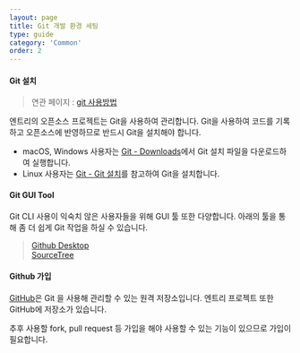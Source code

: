 ```yaml
---
layout: page
title: Git 개발 환경 세팅
type: guide
category: 'Common'
order: 2
---
```


#### Git 설치
> 연관 페이지 : [git 사용방법](/docs/guide/etc/2016-05-03-git_fork.html)

엔트리의 오픈소스 프로젝트는 Git을 사용하여 관리합니다.
Git을 사용하여 코드를 기록하고 오픈소스에 반영하므로 반드시 Git을 설치해야 합니다.

* macOS, Windows 사용자는 [Git - Downloads](https://git-scm.com/downloads)에서 Git 설치 파일을 다운로드하여 실행합니다.
* Linux 사용자는 [Git - Git 설치](https://git-scm.com/book/ko/v2/%EC%8B%9C%EC%9E%91%ED%95%98%EA%B8%B0-Git-%EC%84%A4%EC%B9%98)를 참고하여 Git을 설치합니다.

#### Git GUI Tool

Git CLI 사용이 익숙치 않은 사용자들을 위해 GUI 툴 또한 다양합니다.
아래의 툴을 통해 좀 더 쉽게 Git 작업을 하실 수 있습니다.

> [Github Desktop](https://desktop.github.com/)  
> [SourceTree](https://www.sourcetreeapp.com/)

#### Github 가입

[GitHub](https://github.com/)은 Git 을 사용해 관리할 수 있는 원격 저장소입니다.
엔트리 프로젝트 또한 GitHub에 저장소가 있습니다.

추후 사용할 fork, pull request 등 가입을 해야 사용할 수 있는 기능이 있으므로 가입이 필요합니다.